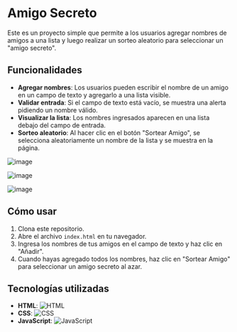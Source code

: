 # Amigo Secreto

Este es un proyecto simple que permite a los usuarios agregar nombres de amigos a una lista y luego realizar un sorteo aleatorio para seleccionar un "amigo secreto".

## Funcionalidades

- **Agregar nombres**: Los usuarios pueden escribir el nombre de un amigo en un campo de texto y agregarlo a una lista visible.
- **Validar entrada**: Si el campo de texto está vacío, se muestra una alerta pidiendo un nombre válido.
- **Visualizar la lista**: Los nombres ingresados aparecen en una lista debajo del campo de entrada.
- **Sorteo aleatorio**: Al hacer clic en el botón "Sortear Amigo", se selecciona aleatoriamente un nombre de la lista y se muestra en la página.

![image](https://github.com/user-attachments/assets/857d5d63-dec2-4cc2-b9d3-e8a7090382e9)

![image](https://github.com/user-attachments/assets/07ac5f67-a5a7-4a10-880b-a5d4cafa2999)

![image](https://github.com/user-attachments/assets/89cffd7e-3508-4387-9d06-a788dbe5c3e4)



## Cómo usar

1. Clona este repositorio.
2. Abre el archivo `index.html` en tu navegador.
3. Ingresa los nombres de tus amigos en el campo de texto y haz clic en "Añadir".
4. Cuando hayas agregado todos los nombres, haz clic en "Sortear Amigo" para seleccionar un amigo secreto al azar.

## Tecnologías utilizadas

- **HTML**:      ![HTML](https://img.shields.io/badge/HTML-%23E34F26?style=flat-square&logo=html5&logoColor=white)
- **CSS**:       ![CSS](https://img.shields.io/badge/CSS-%231572B6?style=flat-square&logo=css3&logoColor=white)
- **JavaScript**: ![JavaScript](https://img.shields.io/badge/JavaScript-%23F7DF1E?style=flat-square&logo=javascript&logoColor=black)
